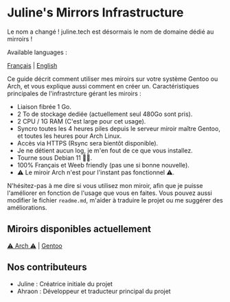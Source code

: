 # Juline's Mirrors Infrastructure

Le nom a changé ! juline.tech est désormais le nom de domaine dédié au mirroirs !

Available languages :

[Français](https://github.com/juliiine/cygogne-mirror/blob/main/README_FR.md) | [English](https://github.com/juliiine/cygogne-mirror/blob/main/README.md)


Ce guide décrit comment utiliser mes miroirs sur votre système Gentoo ou Arch, et vous explique aussi comment en créer un.
Caractéristiques principales de l'infrastrcture gérant les miroirs : 

- Liaison fibrée 1 Go.
- 2 To de stockage dediée (actuellement seul 480Go sont pris).
- 2 CPU / 1G RAM (C'est large pour cet usage).
- Syncro toutes les 4 heures piles depuis le serveur miroir maître Gentoo, et toutes les heures pour Arch Linux.
- Accès via HTTPS (Rsync sera bientôt disponible).
- Je ne détient aucun log, je m'en fout de ce que vous installez.
- Tourne sous Debian 11 💪🏻.
- 100% Français et Weeb friendly (pas une si bonne nouvelle).
- ⚠ Le miroir Arch n'est pour l'instant pas fonctionnel ⚠.

 N'hésitez-pas à me dire si vous utilisez mon miroir, afin que je puisse l'améliorer en fonction de l'usage que vous en faites.
 Vous pouvez aussi modifier le fichier `readme.md`, m'aider à traduire le projet ou me suggérer des améliorations.

## Miroirs disponibles actuellement 

[⚠ Arch ⚠](https://github.com/juliiine/cygogne-mirror/blob/main/Arch/README.md) | [Gentoo](https://github.com/juliiine/cygogne-mirror/blob/main/Gentoo/README.md)

## Nos contributeurs

- Juline : Créatrice initiale du projet
- Ahraon : Développeur et traducteur principal du projet